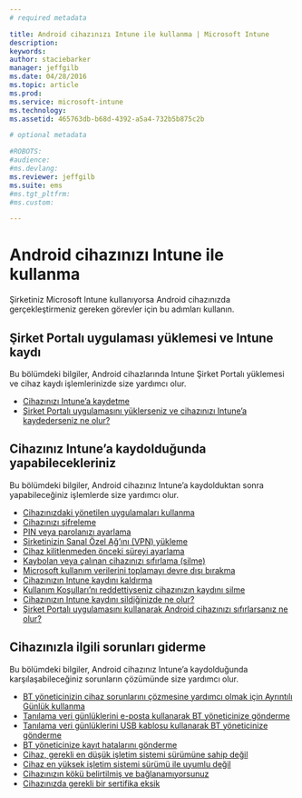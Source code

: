 ```yaml
---
# required metadata

title: Android cihazınızı Intune ile kullanma | Microsoft Intune
description:
keywords:
author: staciebarker
manager: jeffgilb
ms.date: 04/28/2016
ms.topic: article
ms.prod:
ms.service: microsoft-intune
ms.technology:
ms.assetid: 465763db-b68d-4392-a5a4-732b5b875c2b

# optional metadata

#ROBOTS:
#audience:
#ms.devlang:
ms.reviewer: jeffgilb
ms.suite: ems
#ms.tgt_pltfrm:
#ms.custom:

---
```



# Android cihazınızı Intune ile kullanma

Şirketiniz Microsoft Intune kullanıyorsa Android cihazınızda gerçekleştirmeniz gereken görevler için bu adımları kullanın.

## Şirket Portalı uygulaması yüklemesi ve Intune kaydı

Bu bölümdeki bilgiler, Android cihazlarında Intune Şirket Portalı yüklemesi ve cihaz kaydı işlemlerinizde size yardımcı olur.

- [Cihazınızı Intune’a kaydetme](enroll-your-device-in-Intune-android.md)</br>
- [Şirket Portalı uygulamasını yüklerseniz ve cihazınızı Intune’a kaydederseniz ne olur?](what-happens-if-you-install-the-company-portal-app-and-enroll-your-device-in-intune-android.md)

## Cihazınız Intune’a kaydolduğunda yapabilecekleriniz

Bu bölümdeki bilgiler, Android cihazınız Intune’a kaydolduktan sonra yapabileceğiniz işlemlerde size yardımcı olur.

- [Cihazınızdaki yönetilen uygulamaları kullanma](use-managed-apps-on-your-device-android.md)</br>
- [Cihazınızı şifreleme](encrypt-your-device-android.md)</br>
- [PIN veya parolanızı ayarlama](set-your-pin-or-password-android.md)</br>
- [Şirketinizin Sanal Özel Ağ’ını (VPN) yükleme](install-your-companys-virtual-private-network-VPN-android.md)</br>
- [Cihaz kilitlenmeden önceki süreyi ayarlama](set-the-amount-of-time-before-your-device-is-locked-android.md)</br>
- [Kaybolan veya çalınan cihazınızı sıfırlama (silme)](reset-erase-your-lost-or-stolen-device-android.md)</br>
- [Microsoft kullanım verilerini toplamayı devre dışı bırakma](turn-off-microsoft-usage-data-collection-android.md)</br>
- [Cihazınızın Intune kaydını kaldırma](unenroll-your-device-from-intune-android.md)</br>
- [Kullanım Koşulları’nı reddettiyseniz cihazınızın kaydını silme](unenroll-your-device-from-intune-if-you-declined-terms-of-use-android.md)</br>
- [Cihazınızın Intune kaydını sildiğinizde ne olur?](what-happens-if-you-unenroll-your-device-from-intune-android.md)</br>
- [Şirket Portalı uygulamasını kullanarak Android cihazınızı sıfırlarsanız ne olur?](what-happens-if-you-reset-your-device-using-the-company-portal-android.md)

## Cihazınızla ilgili sorunları giderme

Bu bölümdeki bilgiler, Android cihazınız Intune’a kaydolduğunda karşılaşabileceğiniz sorunların çözümünde size yardımcı olur.

- [BT yöneticinizin cihaz sorunlarını çözmesine yardımcı olmak için Ayrıntılı Günlük kullanma](use-verbose-logging-to-help-your-it-administrator-fix-device-issues-android.md)</br>
- [Tanılama veri günlüklerini e-posta kullanarak BT yöneticinize gönderme](send-diagnostic-data-logs-to-your-it-administrator-using-email-android.md)</br>
- [Tanılama veri günlüklerini USB kablosu kullanarak BT yöneticinize gönderme](send-diagnostic-data-logs-to-your-it-administrator-using-a-usb-cable-android.md)</br>
- [BT yöneticinize kayıt hatalarını gönderme](send-enrollment-errors-to-your-it-administrator-android.md)</br>
- [Cihaz, gerekli en düşük işletim sistemi sürümüne sahip değil](device-doesnt-have-the-required-minimum-operating-system-version-android.md)</br>
- [Cihaz en yüksek işletim sistemi sürümü ile uyumlu değil](device-doesnt-comply-with-maximum-operating-system-version-android.md)</br>
- [Cihazınızın kökü belirtilmiş ve bağlanamıyorsunuz](your-device-is-rooted-and-you-cant-connect-android.md)</br>
- [Cihazınızda gerekli bir sertifika eksik](your-device-is-missing-a-required-certificate-android.md)</br>




<!--HONumber=May16_HO3-->


